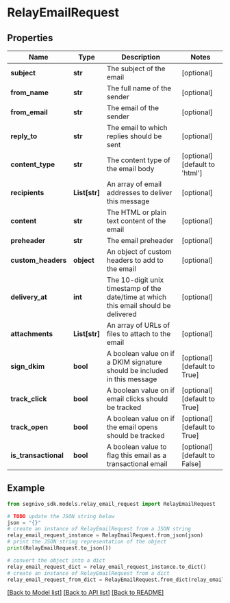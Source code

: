 # RelayEmailRequest


## Properties

Name | Type | Description | Notes
------------ | ------------- | ------------- | -------------
**subject** | **str** | The subject of the email | [optional] 
**from_name** | **str** | The full name of the sender | [optional] 
**from_email** | **str** | The email of the sender | [optional] 
**reply_to** | **str** | The email to which replies should be sent | [optional] 
**content_type** | **str** | The content type of the email body | [optional] [default to 'html']
**recipients** | **List[str]** | An array of email addresses to deliver this message | [optional] 
**content** | **str** | The HTML or plain text content of the email | [optional] 
**preheader** | **str** | The email preheader | [optional] 
**custom_headers** | **object** | An object of custom headers to add to the email | [optional] 
**delivery_at** | **int** | The 10-digit unix timestamp of the date/time at which this email should be delivered | [optional] 
**attachments** | **List[str]** | An array of URLs of files to attach to the email | [optional] 
**sign_dkim** | **bool** | A boolean value on if a DKIM signature should be included in this message | [optional] [default to True]
**track_click** | **bool** | A boolean value on if email clicks should be tracked | [optional] [default to True]
**track_open** | **bool** | A boolean value on if the email opens should be tracked | [optional] [default to True]
**is_transactional** | **bool** | A boolean value to flag this email as a transactional email | [optional] [default to False]

## Example

```python
from segnivo_sdk.models.relay_email_request import RelayEmailRequest

# TODO update the JSON string below
json = "{}"
# create an instance of RelayEmailRequest from a JSON string
relay_email_request_instance = RelayEmailRequest.from_json(json)
# print the JSON string representation of the object
print(RelayEmailRequest.to_json())

# convert the object into a dict
relay_email_request_dict = relay_email_request_instance.to_dict()
# create an instance of RelayEmailRequest from a dict
relay_email_request_from_dict = RelayEmailRequest.from_dict(relay_email_request_dict)
```
[[Back to Model list]](../README.md#documentation-for-models) [[Back to API list]](../README.md#documentation-for-api-endpoints) [[Back to README]](../README.md)


